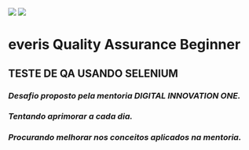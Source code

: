![](https://hermes.digitalinnovation.one/site/images/cover_dio.jpg)
![](https://www.selenium.dev/images/selenium_logo_large.png)
# **everis Quality Assurance Beginner**
## TESTE DE QA USANDO SELENIUM 


### *Desafio proposto pela mentoria DIGITAL INNOVATION ONE.* 
### *Tentando aprimorar a cada dia.*
### *Procurando melhorar nos conceitos aplicados na mentoria.*



